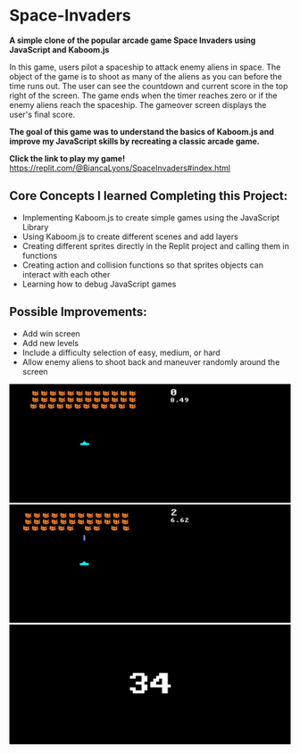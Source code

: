 # Space-Invaders

<b> A simple clone of the popular arcade game Space Invaders using JavaScript and Kaboom.js </b> 

<p> In this game, users pilot a spaceship to attack enemy aliens in space. The object of the game is to shoot as many of the aliens 
as you can before the time runs out. The user can see the countdown and current score in the top right of the screen. The game ends
when the timer reaches zero or if the enemy aliens reach the spaceship. The gameover screen displays the user's final score. </p>

<b> The goal of this game was to understand the basics of Kaboom.js and improve my JavaScript skills by recreating a classic arcade game. </b> 

<b>Click the link to play my game!</b>
https://replit.com/@BiancaLyons/SpaceInvaders#index.html

Core Concepts I learned Completing this Project:
----------------------------------------------
-	Implementing Kaboom.js to create simple games using the JavaScript Library
-	Using Kaboom.js to create different scenes and add layers
-	Creating different sprites directly in the Replit project and calling them in functions 
-	Creating action and collision functions so that sprites objects can interact with each other
-	Learning how to debug JavaScript games

Possible Improvements:
----------------------------------------------
-	Add win screen 
-	Add new levels
-	Include a difficulty selection of easy, medium, or hard
-	Allow enemy aliens to shoot back and maneuver randomly around the screen


<img src="screenshots\startGameplay.png"> 
<img src="screenshots\gameplay.png">
<img src="screenshots\score.png">
